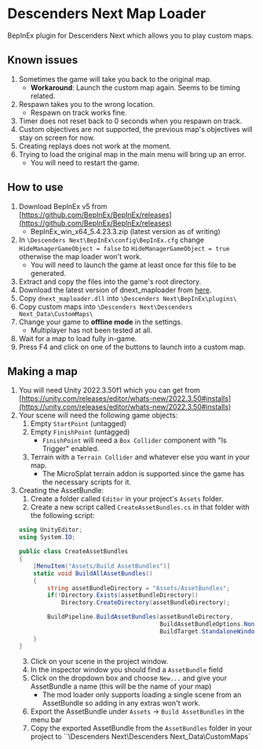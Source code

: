 # Descenders Next Map Loader
BepInEx plugin for Descenders Next which allows you to play custom maps.

## Known issues
1. Sometimes the game will take you back to the original map.
    - **Workaround**: Launch the custom map again. Seems to be timing related.
2. Respawn takes you to the wrong location.
    - Respawn on track works fine.
3. Timer does not reset back to 0 seconds when you respawn on track.
4. Custom objectives are not supported, the previous map's objectives will stay on screen for now.
5. Creating replays does not work at the moment.
6. Trying to load the original map in the main menu will bring up an error.
    - You will need to restart the game.

## How to use
1. Download BepInEx v5 from [https://github.com/BepInEx/BepInEx/releases](https://github.com/BepInEx/BepInEx/releases)
    -  BepInEx_win_x64_5.4.23.3.zip (latest version as of writing)
2. In `\Descenders Next\BepInEx\config\BepInEx.cfg` change `HideManagerGameObject = false` to `HideManagerGameObject = true` otherwise the map loader won't work.
    - You will need to launch the game at least once for this file to be generated.
3. Extract and copy the files into the game's root directory.
4. Download the latest version of dnext_maploader from [here](https://github.com/Notexe/dnext_maploader/releases/latest/download/dnext_maploader.zip).
5. Copy `dnext_maploader.dll` into `\Descenders Next\BepInEx\plugins\`
6. Copy custom maps into `\Descenders Next\Descenders Next_Data\CustomMaps\`
7. Change your game to **offline mode** in the settings.
    - Multiplayer has not been tested at all.
8. Wait for a map to load fully in-game.
9. Press F4 and click on one of the buttons to launch into a custom map.

## Making a map
1. You will need Unity 2022.3.50f1 which you can get from [https://unity.com/releases/editor/whats-new/2022.3.50#installs](https://unity.com/releases/editor/whats-new/2022.3.50#installs)
2. Your scene will need the following game objects:
    1. Empty `StartPoint` (untagged)
    2. Empty `FinishPoint` (untagged)
        - `FinishPoint` will need a `Box Collider` component with "Is Trigger" enabled.
    3. Terrain with a `Terrain Collider` and whatever else you want in your map.
        - The MicroSplat terrain addon is supported since the game has the necessary scripts for it.
3. Creating the AssetBundle:
    1. Create a folder called `Editor` in your project's `Assets` folder.
    2. Create a new script called `CreateAssetBundles.cs` in that folder with the following script:
    ```csharp
    using UnityEditor;
    using System.IO;

    public class CreateAssetBundles
    {
        [MenuItem("Assets/Build AssetBundles")]
        static void BuildAllAssetBundles()
        {
            string assetBundleDirectory = "Assets/AssetBundles";
            if(!Directory.Exists(assetBundleDirectory))
                Directory.CreateDirectory(assetBundleDirectory);

            BuildPipeline.BuildAssetBundles(assetBundleDirectory,
                                            BuildAssetBundleOptions.None,
                                            BuildTarget.StandaloneWindows);
        }
    }
    ```
    3. Click on your scene in the project window.
    4. In the inspector window you should find a `AssetBundle` field
    5. Click on the dropdown box and choose `New...` and give your AssetBundle a name (this will be the name of your map)
        - The mod loader only supports loading a single scene from an AssetBundle so adding in any extras won't work.
    6. Export the AssetBundle under `Assets` -> `Build AssetBundles` in the menu bar
    7. Copy the exported AssetBundle from the `AssetBundles` folder in your project to ``\Descenders Next\Descenders Next_Data\CustomMaps\`